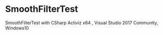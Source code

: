 # SmoothFilterTest
 SmoothFilterTest with CSharp Activiz x64 , Visual Studio 2017 Community, Windows10
